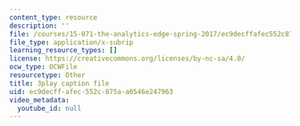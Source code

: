 ```yaml
---
content_type: resource
description: ''
file: /courses/15-071-the-analytics-edge-spring-2017/ec9decffafec552c875aa0546e247963_lm_qReHVm0A.vtt
file_type: application/x-subrip
learning_resource_types: []
license: https://creativecommons.org/licenses/by-nc-sa/4.0/
ocw_type: OCWFile
resourcetype: Other
title: 3play caption file
uid: ec9decff-afec-552c-875a-a0546e247963
video_metadata:
  youtube_id: null
---
```


